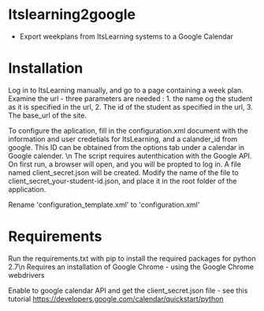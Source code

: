 # Itslearning2google 
- Export weekplans from ItsLearning systems to a Google Calendar


# Installation
Log in to ItsLearning manually, and go to a page containing a week plan. Examine the url - three parameters are needed : 1. the name og the student as it is specified in the url, 2. The id of the student as specified in the url, 3. The base_url of the site.

To configure the aplication, fill in the configuration.xml document with the information and user credetials for ItsLearning, and a calander_id from google. This ID can be obtained from the options tab under a calendar in Google calender.
\n
The script requires autenthication with the Google API. On first run, a browser will open, and you will be propted to log in. A file named client_secret.json will be created. Modify the name of the file to client_secret_your-student-id.json, and place it in the root folder of the application. 

Rename 'configuration_template.xml' to 'configuration.xml' 

# Requirements

Run the requirements.txt with pip to install the required packages for python 2.7\n
Requires an installation of Google Chrome - using the Google Chrome webdrivers

Enable to google calendar API and get the client_secret.json file - see this tutorial https://developers.google.com/calendar/quickstart/python 
